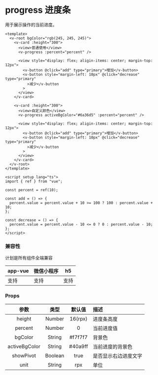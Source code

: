 # progress 进度条

<webview url="/pages/show/progress"></webview>

用于展示操作的当前进度。

```vue
<template>
  <v-root bgColor="rgb(245, 245, 245)">
    <v-card :height="300">
      <view>普通使用</view>
      <v-progress :percent="percent" />

      <view style="display: flex; aligin-items: center; margin-top: 12px">
        <v-button @click="add" type="primary">增加</v-button>
        <v-button style="margin-left: 10px" @click="decrease" type="primary"
          >减少</v-button
        >
      </view>
    </v-card>

    <v-card :height="300">
      <view>自定义颜色</view>
      <v-progress activeBgColor="#6a36d5" :percent="percent" />

      <view style="display: flex; aligin-items: center; margin-top: 12px">
        <v-button @click="add" type="primary">增加</v-button>
        <v-button style="margin-left: 10px" @click="decrease" type="primary"
          >减少</v-button
        >
      </view>
    </v-card>
  </v-root>
</template>

<script setup lang="ts">
import { ref } from "vue";

const percent = ref(10);

const add = () => {
  percent.value = percent.value + 10 >= 100 ? 100 : percent.value + 10;
};

const decrease = () => {
  percent.value = percent.value - 10 <= 0 ? 0 : percent.value - 10;
};
</script>
```

### 兼容性

计划是所有组件全端兼容

| app-vue | 微信小程序 | h5   |
| ------- | ---------- | ---- |
| 支持    | 支持       | 支持 |

### Props

|     参数      |  类型   | 默认值  | 描述                 |
| :-----------: | :-----: | :-----: | :------------------- |
|    height     | Number  | 16(rpx) | 进度条高度           |
|    percent    | Number  |    0    | 当前进度值           |
|    bgColor    | String  | #f7f7f7 | 背景色               |
| activeBgColor | String  | #40a9ff | 当前进度的背景色     |
|   showPivot   | Boolean |  true   | 是否显示右边进度文字 |
|     unit      | String  |   rpx   | 单位                 |
